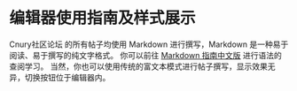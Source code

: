 # 编辑器使用指南及样式展示

Cnury社区论坛 的所有帖子均使用 Markdown 进行撰写，Markdown 是一种易于阅读、易于撰写的纯文字格式。
你可以前往 [Markdown 指南中文版](https://www.markdown.xyz/) 进行语法的查阅学习。
当然，你也可以使用传统的富文本模式进行帖子撰写，显示效果无异，切换按钮位于编辑器内。